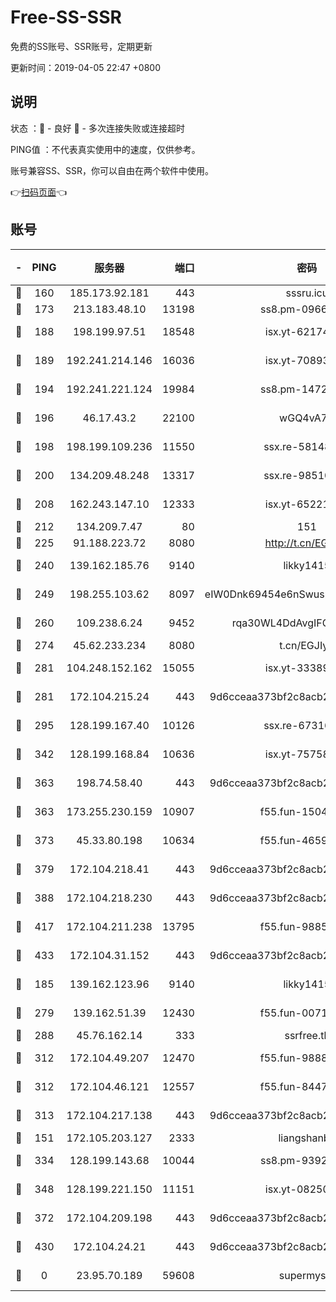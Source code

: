# Free-SS-SSR

免费的SS账号、SSR账号，定期更新

更新时间：2019-04-05 22:47 +0800

## 说明

状态     ：🙂 - 良好 🙁 - 多次连接失败或连接超时

PING值   ：不代表真实使用中的速度，仅供参考。

账号兼容SS、SSR，你可以自由在两个软件中使用。

👉[扫码页面](https://liesauer.github.io/Free-SS-SSR/)👈

## 账号

|-|PING|服务器|端口|密码|加密方式|区域|
|:----:|:----:|:-----:|-----:|:----:|:----:|:----:|
|🙂|160|185.173.92.181|443|sssru.icu|rc4-md5|RU|
|🙂|173|213.183.48.10|13198|ss8.pm-09661555|rc4-md5|RU|
|🙂|188|198.199.97.51|18548|isx.yt-62174494|aes-256-cfb|US|
|🙂|189|192.241.214.146|16036|isx.yt-70893700|aes-256-cfb|US|
|🙂|194|192.241.221.124|19984|ss8.pm-14722221|aes-256-cfb|US|
|🙂|196|46.17.43.2|22100|wGQ4vA7D|aes-256-gcm|RU|
|🙂|198|198.199.109.236|11550|ssx.re-58148686|aes-256-cfb|US|
|🙂|200|134.209.48.248|13317|ssx.re-98510998|aes-256-cfb|US|
|🙂|208|162.243.147.10|12333|isx.yt-65221310|aes-256-cfb|US|
|🙂|212|134.209.7.47|80|151|chacha20|US|
|🙂|225|91.188.223.72|8080|http://t.cn/EGJIyrl|rc4-md5|RU|
|🙂|240|139.162.185.76|9140|likky1415|aes-256-cfb|DE|
|🙂|249|198.255.103.62|8097|eIW0Dnk69454e6nSwuspv9DmS201tQ0D|aes-256-cfb|US|
|🙂|260|109.238.6.24|9452|rqa30WL4DdAvgIFG6Fs3znzTa|aes-256-cfb|FR|
|🙂|274|45.62.233.234|8080|t.cn/EGJIyrl|rc4-md5|CA|
|🙂|281|104.248.152.162|15055|isx.yt-33389833|aes-256-cfb|SG|
|🙂|281|172.104.215.24|443|9d6cceaa373bf2c8acb22e60b6a58be6|aes-256-cfb|US|
|🙂|295|128.199.167.40|10126|ssx.re-67316869|aes-256-cfb|SG|
|🙂|342|128.199.168.84|10636|isx.yt-75758987|aes-256-cfb|SG|
|🙂|363|198.74.58.40|443|9d6cceaa373bf2c8acb22e60b6a58be6|aes-256-cfb|US|
|🙂|363|173.255.230.159|10907|f55.fun-15045227|aes-256-cfb|US|
|🙂|373|45.33.80.198|10634|f55.fun-46596927|aes-256-cfb|US|
|🙂|379|172.104.218.41|443|9d6cceaa373bf2c8acb22e60b6a58be6|aes-256-cfb|US|
|🙂|388|172.104.218.230|443|9d6cceaa373bf2c8acb22e60b6a58be6|aes-256-cfb|US|
|🙂|417|172.104.211.238|13795|f55.fun-98857408|aes-256-cfb|US|
|🙂|433|172.104.31.152|443|9d6cceaa373bf2c8acb22e60b6a58be6|aes-256-cfb|US|
|🙂|185|139.162.123.96|9140|likky1415|aes-256-cfb|JP|
|🙂|279|139.162.51.39|12430|f55.fun-00710009|aes-256-cfb|SG|
|🙂|288|45.76.162.14|333|ssrfree.tk|rc4|SG|
|🙂|312|172.104.49.207|12470|f55.fun-98888236|aes-256-cfb|SG|
|🙂|312|172.104.46.121|12557|f55.fun-84475038|aes-256-cfb|SG|
|🙂|313|172.104.217.138|443|9d6cceaa373bf2c8acb22e60b6a58be6|aes-256-cfb|US|
|🙁|151|172.105.203.127|2333|liangshanbo|chacha20|JP|
|🙁|334|128.199.143.68|10044|ss8.pm-93920348|aes-256-cfb|SG|
|🙁|348|128.199.221.150|11151|isx.yt-08250100|aes-256-cfb|SG|
|🙁|372|172.104.209.198|443|9d6cceaa373bf2c8acb22e60b6a58be6|aes-256-cfb|US|
|🙁|430|172.104.24.21|443|9d6cceaa373bf2c8acb22e60b6a58be6|aes-256-cfb|US|
|🙁|0|23.95.70.189|59608|supermyssr|chacha20-ietf|US|
